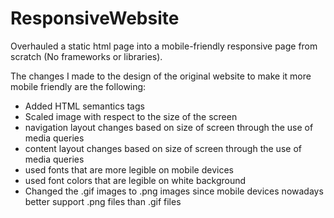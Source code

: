 # ResponsiveWebsite
Overhauled a static html page into a mobile-friendly responsive page from scratch (No frameworks or libraries).

The changes I made to the design of the original website to make it more mobile friendly are the following:

-	Added HTML semantics tags
-	Scaled image with respect to the size of the screen
-	navigation layout changes based on size of screen through the use of media queries
-	content layout changes based on size of screen through the use of media queries
-	used fonts that are more legible on mobile devices
-	used font colors that are legible on white background
-	Changed the .gif images to .png images since mobile devices nowadays better support .png files than .gif files


